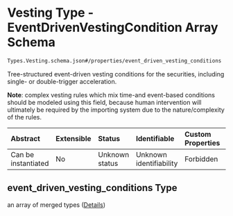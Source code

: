 # Vesting Type - EventDrivenVestingCondition Array Schema

```txt
Types.Vesting.schema.json#/properties/event_driven_vesting_conditions
```

Tree-structured event-driven vesting conditions for the securities, including single- or double-trigger acceleration.

**Note**: complex vesting rules which mix time-and event-based conditions should be modeled using this field, because human intervention will ultimately be required by the importing system due to the nature/complexity of the rules.

| Abstract            | Extensible | Status         | Identifiable            | Custom Properties | Additional Properties | Access Restrictions | Defined In                                                                  |
| :------------------ | :--------- | :------------- | :---------------------- | :---------------- | :-------------------- | :------------------ | :-------------------------------------------------------------------------- |
| Can be instantiated | No         | Unknown status | Unknown identifiability | Forbidden         | Allowed               | none                | [Vesting.schema.json*](../types/Vesting.schema.json "open original schema") |

## event_driven_vesting_conditions Type

an array of merged types ([Details](vesting-1-properties-vesting-type---eventdrivenvestingcondition-array-items.md))
